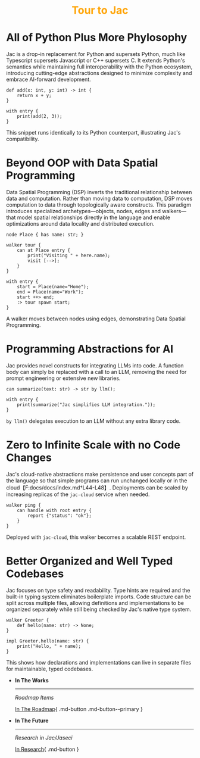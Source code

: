 <h1 style="color: orange; font-weight: bold; text-align: center;">Tour to Jac</h1>

# All of Python Plus More Phylosophy
Jac is a drop-in replacement for Python and supersets Python, much like Typescript supersets Javascript or C++ supersets C. It extends Python's semantics while maintaining full interoperability with the Python ecosystem, introducing cutting-edge abstractions designed to minimize complexity and embrace AI-forward development.

```jac
def add(x: int, y: int) -> int {
    return x + y;
}

with entry {
    print(add(2, 3));
}
```
This snippet runs identically to its Python counterpart, illustrating Jac's compatibility.


# Beyond OOP with Data Spatial Programming
Data Spatial Programming (DSP) inverts the traditional relationship between data and computation. Rather than moving data to computation, DSP moves computation to data through topologically aware constructs. This paradigm introduces specialized archetypes—objects, nodes, edges and walkers—that model spatial relationships directly in the language and enable optimizations around data locality and distributed execution.

```jac
node Place { has name: str; }

walker tour {
    can at Place entry {
        print("Visiting " + here.name);
        visit [-->];
    }
}

with entry {
    start = Place(name="Home");
    end = Place(name="Work");
    start ++> end;
    :> tour spawn start;
}
```
A walker moves between nodes using edges, demonstrating Data Spatial Programming.


# Programming Abstractions for AI
Jac provides novel constructs for integrating LLMs into code. A function body can simply be replaced with a call to an LLM, removing the need for prompt engineering or extensive new libraries.

```jac
can summarize(text: str) -> str by llm();

with entry {
    print(summarize("Jac simplifies LLM integration."));
}
```
`by llm()` delegates execution to an LLM without any extra library code.


# Zero to Infinite Scale with no Code Changes
Jac's cloud-native abstractions make persistence and user concepts part of the language so that simple programs can run unchanged locally or in the cloud【F:docs/docs/index.md†L44-L48】. Deployments can be scaled by increasing replicas of the `jac-cloud` service when needed.

```jac
walker ping {
    can handle with root entry {
        report {"status": "ok"};
    }
}
```
Deployed with `jac-cloud`, this walker becomes a scalable REST endpoint.


# Better Organized and Well Typed Codebases
Jac focuses on type safety and readability. Type hints are required and the built-in typing system eliminates boilerplate imports. Code structure can be split across multiple files, allowing definitions and implementations to be organized separately while still being checked by Jac's native type system.

```jac
walker Greeter {
    def hello(name: str) -> None;
}
```
```jac
impl Greeter.hello(name: str) {
    print("Hello, " + name);
}
```
This shows how declarations and implementations can live in separate files for maintainable, typed codebases.

<div class="grid cards" markdown>

-   __In The Works__

    ---

    *Roadmap Items*

    [In The Roadmap](bigfeatures.md){ .md-button .md-button--primary }

-   __In The Future__

    ---

    *Research in Jac/Jaseci*


    [In Research](research.md){ .md-button }


</div>

